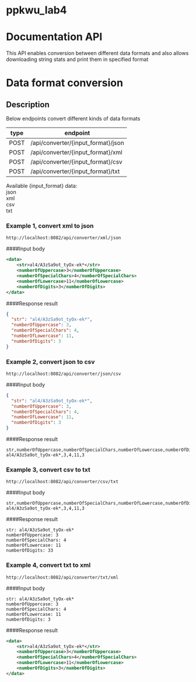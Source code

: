 # ppkwu_lab4
# Documentation API

This API enables conversion between different data formats and also allows downloading string stats and print them in specified format
# Data format conversion
## Description

Below endpoints convert different kinds of data formats

|type|endpoint|
|---|---|
|POST|/api/converter/{input_format}/json|
|POST|/api/converter/{input_format}/xml|
|POST|/api/converter/{input_format}/csv|
|POST|/api/converter/{input_format}/txt|

Available {input_format} data:<br>
json<br>
xml<br>
csv<br>
txt<br>

### Example 1, convert xml to json

```
http://localhost:8082/api/converter/xml/json
```

####Input body
```xml
<data>
    <str>al4/A3zSa9ot_tyOx-ek*</str>
    <numberOfUppercase>3</numberOfUppercase>
    <numberOfSpecialChars>4</numberOfSpecialChars>
    <numberOfLowercase>11</numberOfLowercase>
    <numberOfDigits>3</numberOfDigits>
</data>
```
####Response result

```json
{
  "str": "al4/A3zSa9ot_tyOx-ek*",
  "numberOfUppercase": 3,
  "numberOfSpecialChars": 4,
  "numberOfLowercase": 11,
  "numberOfDigits": 3
}
```
### Example 2, convert json to csv

```
http://localhost:8082/api/converter/json/csv
```

####Input body
```json
{
  "str": "al4/A3zSa9ot_tyOx-ek*",
  "numberOfUppercase": 3,
  "numberOfSpecialChars": 4,
  "numberOfLowercase": 11,
  "numberOfDigits": 3
}
```
####Response result
```
str,numberOfUppercase,numberOfSpecialChars,numberOfLowercase,numberOfDigits
al4/A3zSa9ot_tyOx-ek*,3,4,11,3
```
### Example 3, convert csv to txt

```
http://localhost:8082/api/converter/csv/txt
```

####Input body
```
str,numberOfUppercase,numberOfSpecialChars,numberOfLowercase,numberOfDigits
al4/A3zSa9ot_tyOx-ek*,3,4,11,3
```
####Response result
```
str: al4/A3zSa9ot_tyOx-ek*
numberOfUppercase: 3
numberOfSpecialChars: 4
numberOfLowercase: 11
numberOfDigits: 33
```
### Example 4, convert txt to xml

```
http://localhost:8082/api/converter/txt/xml
```

####Input body
```
str: al4/A3zSa9ot_tyOx-ek*
numberOfUppercase: 3
numberOfSpecialChars: 4
numberOfLowercase: 11
numberOfDigits: 3
```
####Response result
```xml
<data>
    <str>al4/A3zSa9ot_tyOx-ek*</str>
    <numberOfUppercase>3</numberOfUppercase>
    <numberOfSpecialChars>4</numberOfSpecialChars>
    <numberOfLowercase>11</numberOfLowercase>
    <numberOfDigits>3</numberOfDigits>
</data>
```